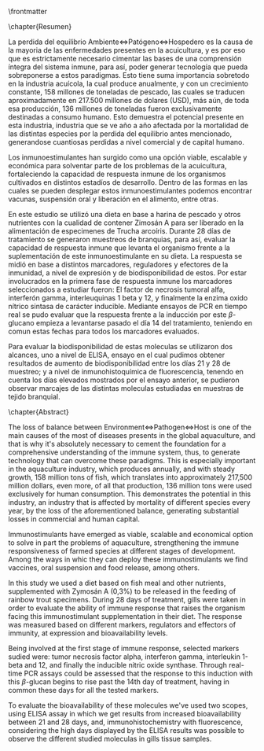 \frontmatter

\chapter{Resumen}

La perdida del equilibrio Ambiente$\Leftrightarrow$Patógeno$\Leftrightarrow$Hospedero es la causa de la mayoria de las enfermedades presentes en la acuicultura, y es por eso que es estrictamente necesario cimentar las bases de una comprensión íntegra del sistema inmune, para así, poder generar tecnología que pueda sobreponerse a estos paradigmas. Esto tiene suma importancia sobretodo en la industria acuícola, la cual produce anualmente, y con un crecimiento constante, 158 millones de toneladas de pescado, las cuales se traducen aproximadamente en 217.500 millones de dolares (USD), más aún, de toda esa producción, 136 millones de toneladas fueron exclusivamente destinadas a consumo humano. Esto demuestra el potencial presente en esta industria, industria que se ve año a año afectada por la mortalidad de las distintas especies por la perdida del equilibrio antes mencionado, generandose cuantiosas perdidas a nivel comercial y de capital humano.

Los inmunoestimulantes han surgido como una opción viable, escalable y económica para solventar parte de los problemas de la acuicultura, fortaleciendo la capacidad de respuesta inmune de los organismos cultivados en distintos estadíos de desarrollo. Dentro de las formas en las cuales se pueden desplegar estos inmunoestimulantes podemos encontrar vacunas, suspensión oral y liberación en el alimento, entre otras.

En este estudio se utilizó una dieta en base a harina de pescado y otros nutrientes con la cualidad de contener Zimosán A para ser liberado en la alimentación de especimenes de Trucha arcoíris. Durante 28 días de tratamiento se generaron muestreos de branquias, para así, evaluar la capacidad de respuesta inmune que levanta el organismo frente a la suplementación de este inmunoestimulante en su dieta. La respuesta se midió en base a distintos marcadores, reguladores y efectores de la inmunidad, a nivel de expresión y de biodisponibilidad de estos. Por estar involucrados en la primera fase de respuesta inmune los marcadores seleccionados a estudiar fueron: El factor de necrosis tumoral alfa, interferón gamma, interleuquinas 1 beta y 12, y finalmente la enzima oxido nítrico sintasa de carácter inducible. Mediante ensayos de PCR en tiempo real se pudo evaluar que la respuesta frente a la inducción por este $\beta$-glucano empieza a levantarse pasado el día 14 del tratamiento, teniendo en comun estas fechas para todos los marcadores evaluados. 

Para evaluar la biodisponibilidad de estas moleculas se utilizaron dos alcances, uno a nivel de ELISA, ensayo en el cual pudimos obtener resultados de aumento de biodisponibilidad entre los días 21 y 28 de muestreo; y a nivel de inmunohistoquímica de fluorescencia, tenendo en cuenta los días elevados mostrados por el ensayo anterior, se pudieron observar marcajes de las distintas moleculas estudiadas en muestras de tejido branquial. 

\chapter{Abstract}

The loss of balance between Environment$\Leftrightarrow$Pathogen$\Leftrightarrow$Host is one of the main causes of the most of diseases presents in the global aquaculture, and that is why it's absolutely necessary to cement the foundation for a comprehensive understanding of the immune system, thus, to generate technology that can overcome these paradigms. This is especially important in the aquaculture industry, which produces annually, and with steady growth, 158 million tons of fish, which translates into approximately 217,500 million dollars, even more, of all that production, 136 million tons were used exclusively for human consumption. This demonstrates the potential in this industry, an industry that is affected by mortality of different species every year, by the loss of the aforementioned balance, generating substantial losses in commercial and human capital.

Immunostimulants have emerged as viable, scalable and economical option to solve in part the problems of aquaculture, strengthening the immune responsiveness of farmed species at different stages of development. Among the ways in whic they can deploy these immunostimulants we find vaccines, oral suspension and food release, among others.

In this study we used a diet based on fish meal and other nutrients, supplemented with Zymosán A (0,3\%) to be released in the feeding of rainbow trout specimens. During 28 days of treatment, gills were taken in order to evaluate the ability of immune response that raises the organism facing this immunostimulant supplementation in their diet. The response was measured based on different markers, regulators and effectors of immunity, at expression and bioavailability levels. 

Being involved at the first stage of immune response, selected markers sudied were: tumor necrosis factor alpha, interferon gamma, interleukin 1-beta and 12, and finally the inducible nitric oxide synthase. Through real-time PCR assays could be assessed that the response to this induction with this $\beta$-glucan begins to rise past the 14th day of treatment, having in common these days for all the tested markers.

To evaluate the bioavailability of these molecules we've used two scopes, using ELISA assay in which we get results from increased bioavailability between 21 and 28 days, and, immunohistochemistry with fluorescence, considering the high days displayed by the ELISA results was possible to observe the different studied moleculas in gills tissue samples.